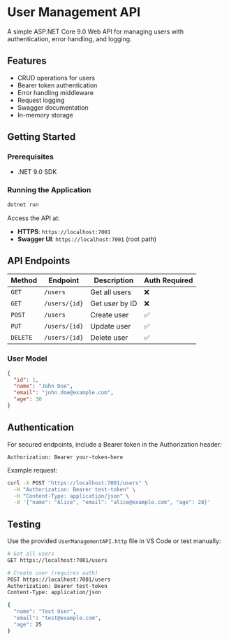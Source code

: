 # User Management API

A simple ASP.NET Core 9.0 Web API for managing users with authentication, error handling, and logging.

## Features

- CRUD operations for users
- Bearer token authentication  
- Error handling middleware
- Request logging
- Swagger documentation
- In-memory storage

## Getting Started

### Prerequisites
- .NET 9.0 SDK

### Running the Application
```bash
dotnet run
```

Access the API at:
- **HTTPS**: `https://localhost:7001`
- **Swagger UI**: `https://localhost:7001` (root path)

## API Endpoints

| Method | Endpoint | Description | Auth Required |
|--------|----------|-------------|---------------|
| `GET` | `/users` | Get all users | ❌ |
| `GET` | `/users/{id}` | Get user by ID | ❌ |
| `POST` | `/users` | Create user | ✅ |
| `PUT` | `/users/{id}` | Update user | ✅ |
| `DELETE` | `/users/{id}` | Delete user | ✅ |

### User Model
```json
{
  "id": 1,
  "name": "John Doe",
  "email": "john.doe@example.com",
  "age": 30
}
```

## Authentication

For secured endpoints, include a Bearer token in the Authorization header:
```
Authorization: Bearer your-token-here
```

Example request:
```bash
curl -X POST "https://localhost:7001/users" \
  -H "Authorization: Bearer test-token" \
  -H "Content-Type: application/json" \
  -d '{"name": "Alice", "email": "alice@example.com", "age": 28}'
```

## Testing

Use the provided `UserManagementAPI.http` file in VS Code or test manually:

```bash
# Get all users
GET https://localhost:7001/users

# Create user (requires auth)
POST https://localhost:7001/users
Authorization: Bearer test-token
Content-Type: application/json

{
  "name": "Test User",
  "email": "test@example.com", 
  "age": 25
}
```
